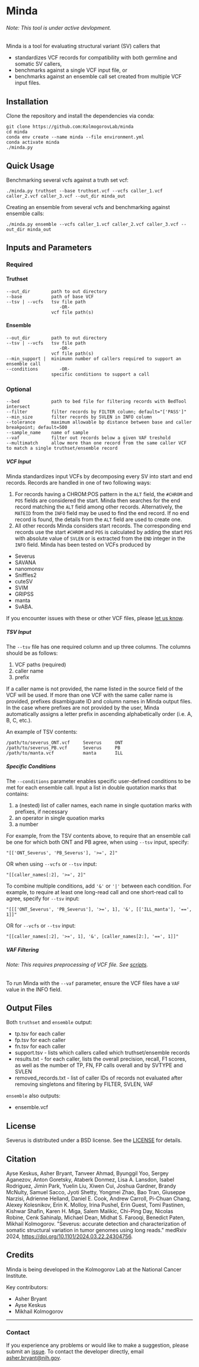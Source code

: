 # Minda
###### Note: This tool is under active devlopment.

Minda is a tool for evaluating structural variant (SV) callers that
* standardizes VCF records for compatibility with both germline and somatic SV callers,
* benchmarks against a single VCF input file, or
* benchmarks against an ensemble call set created from multiple VCF input files.

## Installation

Clone the repository and install the dependencies via conda:

```
git clone https://github.com:KolmogorovLab/minda
cd minda
conda env create --name minda --file environment.yml
conda activate minda
./minda.py
```

## Quick Usage

Benchmarking several vcfs against a truth set vcf:

```
./minda.py truthset --base truthset.vcf --vcfs caller_1.vcf caller_2.vcf caller_3.vcf --out_dir minda_out
```

Creating an ensemble from several vcfs and benchmarking against ensemble calls:

```
./minda.py ensemble --vcfs caller_1.vcf caller_2.vcf caller_3.vcf --out_dir minda_out
```

## Inputs and Parameters

### Required

#### Truthset

```
--out_dir        path to out directory
--base           path of base VCF
--tsv | --vcfs   tsv file path
                    -OR-
                 vcf file path(s)
```
#### Ensemble
```
--out_dir        path to out directory
--tsv | --vcfs   tsv file path
                    -OR-
                 vcf file path(s)
--min_support |  minimumn number of callers required to support an ensemble call
--conditions        -OR-
                 specific conditions to support a call
```

### Optional
```
--bed            path to bed file for filtering records with BedTool intersect
--filter         filter records by FILTER column; default="['PASS']"
--min_size       filter records by SVLEN in INFO column
--tolerance      maximum allowable bp distance between base and caller breakpoint; default=500
--sample_name    name of sample
--vaf            filter out records below a given VAF treshold
--multimatch     allow more than one record from the same caller VCF to match a single truthset/ensemble record
```
##### VCF Input
Minda standardizes input VCFs by decomposing every SV into start and end records. Records are handled in one of two following ways:
1. For records having a CHROM:POS pattern in the `ALT` field, the `#CHROM` and `POS` fields are considered the start. Minda then searches for the end record matching the `ALT` field among other records. Alternatively, the `MATEID` from the `INFO` field may be used to find the end record. If no end record is found, the details from the `ALT` field are used to create one.
2. All other records Minda considers start records. The corresponding end records use the start `#CHROM` and `POS` is calculated by adding the start `POS` with absolute value of `SVLEN` or is extracted from the `END` integer in the `INFO` field. 
Minda has been tested on VCFs produced by

* Severus
* SAVANA
* nanomonsv
* Sniffles2
* cuteSV
* SVIM
* GRIPSS
* manta
* SvABA.

If you encounter issues with these or other VCF files, please [let us know](https://github.com/KolmogorovLab/minda/issues). 

##### TSV Input
The `--tsv` file has one required column and up three columns. The columns should be as follows:
<ol>
    <li>VCF paths (required)</li>
    <li>caller name</li>
    <li>prefix</li>  
</ol>
If a caller name is not provided, the name listed in the source field of the VCF will be used. If more than one VCF with the same caller name is provided, prefixes disambiguate ID and column names in Minda output files. In the case where prefixes are not provided by the user, Minda automatically assigns a letter prefix in ascending alphabetically order (i.e. A, B, C, etc.).

An example of TSV contents:
```
/path/to/severus_ONT.vcf     Severus     ONT
/path/to/severus_PB.vcf      Severus     PB
/path/to/manta.vcf           manta       ILL
```
##### Specific Conditions
The `--conditions` parameter enables specific user-defined conditions to be met for each ensemble call. Input a list in double quotation marks that contains:

<ol>
    <li>a (nested) list of caller names, each name in single quotation marks with prefixes, if necessary</li>
    <li>an operator in single quoation marks</li>
    <li>a number</li>  
</ol>

For example, from the TSV contents above, to require that an ensemble call be one for which both ONT and PB agree, when using `--tsv` input, specify:
```
"[['ONT_Severus', 'PB_Severus'], '>=', 2]"
```
OR when using `--vcfs` or `--tsv` input:
```
"[[caller_names[:2], '>=', 2]"
```

To combine multiple conditions, add `'&'` or `'|'` between each condition.
For example, to require at least one long-read call and one short-read call to agree, specify for `--tsv` input:
```
"[[['ONT_Severus', 'PB_Severus'], '>=', 1], '&', [['ILL_manta'], '==', 1]]"
```
OR for `--vcfs` or `--tsv` input:
```
"[[caller_names[:2], '>=', 1], '&', [caller_names[2:], '==', 1]]"
```
##### VAF Filtering
###### Note: This requires preprocessing of VCF file. See [scripts](scripts).
To run Minda with the `--vaf` parameter, ensure the VCF files have a `VAF` value in the INFO field.  

## Output Files
Both `truthset` and `ensemble` output:
* tp.tsv for each caller
* fp.tsv for each caller
* fn.tsv for each caller
* support.tsv - lists which callers called which truthset/ensemble records
* results.txt - for each caller, lists the overall precision, recall, F1 scores, as well as the number of TP, FN, FP calls overall and by SVTYPE and SVLEN
* removed_records.txt - list of caller IDs of records not evaluated after removing singletons and filtering by FILTER, SVLEN, VAF

`ensemble` also outputs:
* ensemble.vcf

License
-------

Severus is distributed under a BSD license. See the [LICENSE](LICENSE) for details.

Citation
-------
Ayse Keskus, Asher Bryant, Tanveer Ahmad, Byunggil Yoo, Sergey Aganezov, Anton Goretsky, Ataberk Donmez, Lisa A. Lansdon, Isabel Rodriguez, Jimin Park, Yuelin Liu, Xiwen Cui, Joshua Gardner, Brandy McNulty, Samuel Sacco, Jyoti Shetty, Yongmei Zhao, Bao Tran, Giuseppe Narzisi, Adrienne Helland, Daniel E. Cook, Andrew Carroll, Pi-Chuan Chang, Alexey Kolesnikov, Erin K. Molloy, Irina Pushel, Erin Guest, Tomi Pastinen, Kishwar Shafin, Karen H. Miga, Salem Malikic, Chi-Ping Day, Nicolas Robine, Cenk Sahinalp, Michael Dean, Midhat S. Farooqi, Benedict Paten, Mikhail Kolmogorov. "Severus: accurate detection and characterization of somatic structural variation in tumor genomes using long reads." medRxiv 2024, https://doi.org/10.1101/2024.03.22.24304756.

Credits
-------

Minda is being developed in the Kolmogorov Lab at the National Cancer Institute.

Key contributors:

* Asher Bryant
* Ayse Keskus
* Mikhail Kolmogorov

---
### Contact
If you experience any problems or would like to make a suggestion, please submit an [issue](https://github.com/KolmogorovLab/minda/issues).
To contact the developer directly, email asher.bryant@nih.gov.
